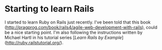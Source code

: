 # Starting to learn Rails

I started to learn Ruby on Rails just recently.
I've been told that this book (http://pragprog.com/book/rails4/agile-web-development-with-rails), could be a nice starting point.
I'm also following the instructions written by Michael Hartl in
his tutorial series [*Learn Rails by Example*] (http://ruby.railstutorial.org/). 